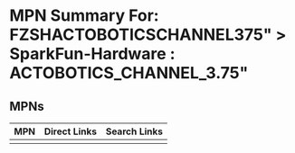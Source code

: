 



# MPN Summary For: FZSHACTOBOTICSCHANNEL375&QUOT; > SparkFun-Hardware : ACTOBOTICS_CHANNEL_3.75&quot;

## MPNs
  

|MPN|Direct Links|Search Links|
| :--- | :--- | :--- |
||||
